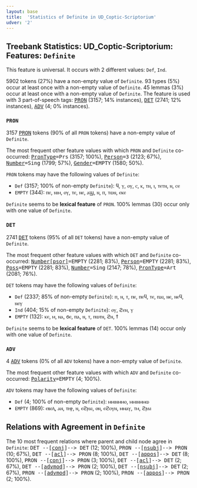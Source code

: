 ```yaml
---
layout: base
title:  'Statistics of Definite in UD_Coptic-Scriptorium'
udver: '2'
---
```


## Treebank Statistics: UD_Coptic-Scriptorium: Features: `Definite`

This feature is universal.
It occurs with 2 different values: `Def`, `Ind`.

5902 tokens (27%) have a non-empty value of `Definite`.
93 types (5%) occur at least once with a non-empty value of `Definite`.
45 lemmas (3%) occur at least once with a non-empty value of `Definite`.
The feature is used with 3 part-of-speech tags: <tt><a href="cop_scriptorium-pos-PRON.html">PRON</a></tt> (3157; 14% instances), <tt><a href="cop_scriptorium-pos-DET.html">DET</a></tt> (2741; 12% instances), <tt><a href="cop_scriptorium-pos-ADV.html">ADV</a></tt> (4; 0% instances).

### `PRON`

3157 <tt><a href="cop_scriptorium-pos-PRON.html">PRON</a></tt> tokens (90% of all `PRON` tokens) have a non-empty value of `Definite`.

The most frequent other feature values with which `PRON` and `Definite` co-occurred: <tt><a href="cop_scriptorium-feat-PronType.html">PronType</a></tt><tt>=Prs</tt> (3157; 100%), <tt><a href="cop_scriptorium-feat-Person.html">Person</a></tt><tt>=3</tt> (2123; 67%), <tt><a href="cop_scriptorium-feat-Number.html">Number</a></tt><tt>=Sing</tt> (1799; 57%), <tt><a href="cop_scriptorium-feat-Gender.html">Gender</a></tt><tt>=EMPTY</tt> (1580; 50%).

`PRON` tokens may have the following values of `Definite`:

* `Def` (3157; 100% of non-empty `Definite`): ϥ, ⲩ, ⲟⲩ, ⲥ, ⲕ, ⲧⲛ, ⲓ, ⲧⲉⲧⲛ, ⲛ, ⲥⲉ
* `EMPTY` (344): ⲡⲉ, ⲛⲓⲙ, ⲟⲩ, ⲧⲉ, ⲛⲉ, ⲁϣ, ⲛ, ⲡ, ⲧⲱⲛ, ⲉⲕⲉ

`Definite` seems to be **lexical feature** of `PRON`. 100% lemmas (30) occur only with one value of `Definite`.

### `DET`

2741 <tt><a href="cop_scriptorium-pos-DET.html">DET</a></tt> tokens (95% of all `DET` tokens) have a non-empty value of `Definite`.

The most frequent other feature values with which `DET` and `Definite` co-occurred: <tt><a href="cop_scriptorium-feat-Number-psor.html">Number[psor]</a></tt><tt>=EMPTY</tt> (2281; 83%), <tt><a href="cop_scriptorium-feat-Person.html">Person</a></tt><tt>=EMPTY</tt> (2281; 83%), <tt><a href="cop_scriptorium-feat-Poss.html">Poss</a></tt><tt>=EMPTY</tt> (2281; 83%), <tt><a href="cop_scriptorium-feat-Number.html">Number</a></tt><tt>=Sing</tt> (2147; 78%), <tt><a href="cop_scriptorium-feat-PronType.html">PronType</a></tt><tt>=Art</tt> (2081; 76%).

`DET` tokens may have the following values of `Definite`:

* `Def` (2337; 85% of non-empty `Definite`): ⲡ, ⲛ, ⲧ, ⲡⲉ, ⲡⲉϥ, ⲧⲉ, ⲡⲁⲓ, ⲛⲉ, ⲛⲉϥ, ⲛⲉⲩ
* `Ind` (404; 15% of non-empty `Definite`): ⲟⲩ, ϩⲉⲛ, ⲩ
* `EMPTY` (132): ⲕⲉ, ⲙ, ⲛⲁ, ϭⲉ, ⲡⲁ, ⲛ, ⲧ, ⲡⲱⲧⲛ, ϩⲛ, ϯ

`Definite` seems to be **lexical feature** of `DET`. 100% lemmas (14) occur only with one value of `Definite`.

### `ADV`

4 <tt><a href="cop_scriptorium-pos-ADV.html">ADV</a></tt> tokens (0% of all `ADV` tokens) have a non-empty value of `Definite`.

The most frequent other feature values with which `ADV` and `Definite` co-occurred: <tt><a href="cop_scriptorium-feat-Polarity.html">Polarity</a></tt><tt>=EMPTY</tt> (4; 100%).

`ADV` tokens may have the following values of `Definite`:

* `Def` (4; 100% of non-empty `Definite`): ⲙⲙⲓⲛⲙⲙⲟ, ⲙⲙⲓⲛⲙⲙⲱ
* `EMPTY` (869): ⲉⲃⲟⲗ, ⲁⲛ, ⲧⲏⲣ, ⲛ, ⲉϩⲣⲁⲓ, ⲟⲛ, ⲉϩⲟⲩⲛ, ⲙⲙⲁⲩ, ⲧⲙ, ϩⲣⲁⲓ

## Relations with Agreement in `Definite`

The 10 most frequent relations where parent and child node agree in `Definite`:
<tt>DET --[<tt><a href="cop_scriptorium-dep-conj.html">conj</a></tt>]--> DET</tt> (12; 100%),
<tt>PRON --[<tt><a href="cop_scriptorium-dep-nsubj.html">nsubj</a></tt>]--> PRON</tt> (10; 67%),
<tt>DET --[<tt><a href="cop_scriptorium-dep-acl.html">acl</a></tt>]--> PRON</tt> (8; 100%),
<tt>DET --[<tt><a href="cop_scriptorium-dep-appos.html">appos</a></tt>]--> DET</tt> (8; 100%),
<tt>PRON --[<tt><a href="cop_scriptorium-dep-conj.html">conj</a></tt>]--> PRON</tt> (3; 100%),
<tt>DET --[<tt><a href="cop_scriptorium-dep-acl.html">acl</a></tt>]--> DET</tt> (2; 67%),
<tt>DET --[<tt><a href="cop_scriptorium-dep-advmod.html">advmod</a></tt>]--> PRON</tt> (2; 100%),
<tt>DET --[<tt><a href="cop_scriptorium-dep-nsubj.html">nsubj</a></tt>]--> DET</tt> (2; 67%),
<tt>PRON --[<tt><a href="cop_scriptorium-dep-advmod.html">advmod</a></tt>]--> PRON</tt> (2; 100%),
<tt>PRON --[<tt><a href="cop_scriptorium-dep-appos.html">appos</a></tt>]--> PRON</tt> (2; 100%).

